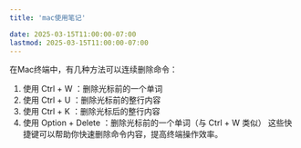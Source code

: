 ```yaml
---
title: 'mac使用笔记'

date: 2025-03-15T11:00:00-07:00
lastmod: 2025-03-15T11:00:00-07:00
---
```

在Mac终端中，有几种方法可以连续删除命令：

1. 使用 Ctrl + W ：删除光标前的一个单词
2. 使用 Ctrl + U ：删除光标前的整行内容
3. 使用 Ctrl + K ：删除光标后的整行内容
4. 使用 Option + Delete ：删除光标前的一个单词（与 Ctrl + W 类似）
这些快捷键可以帮助你快速删除命令内容，提高终端操作效率。